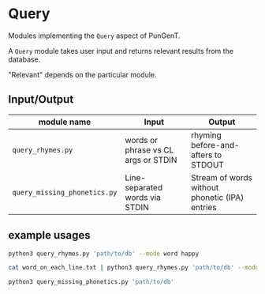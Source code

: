 # Query
Modules implementing the `Query` aspect of PunGenT.

A `Query` module takes user input and returns relevant results from the database.

"Relevant" depends on the particular module.

## Input/Output
| module name                   | Input                                | Output                                         |
| ----------------------------- | ------------------------------------ | ---------------------------------------------- |
| `query_rhymes.py`             | words or phrase vs CL args or STDIN  | rhyming before-and-afters to STDOUT            |
| `query_missing_phonetics.py`  | Line-separated words via STDIN       | Stream of words without phonetic (IPA) entries |

## example usages
```sh
python3 query_rhymes.py 'path/to/db' --mode word happy
```

```sh
cat word_on_each_line.txt | python3 query_rhymes.py 'path/to/db' --mode word
```

```sh
python3 query_missing_phonetics.py 'path/to/db'
```
